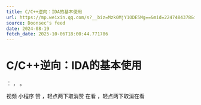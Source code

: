 ```yaml
---
title: C/C++逆向：IDA的基本使用
url: https://mp.weixin.qq.com/s?__biz=Mzk0MjY1ODE5Mg==&mid=2247484378&idx=1&sn=a81d842850f1be48f310395fd0c6e071
source: Doonsec's feed
date: 2024-08-19
fetch_date: 2025-10-06T18:00:44.771786
---
```


# C/C++逆向：IDA的基本使用

：
，
。

视频
小程序
赞
，轻点两下取消赞
在看
，轻点两下取消在看